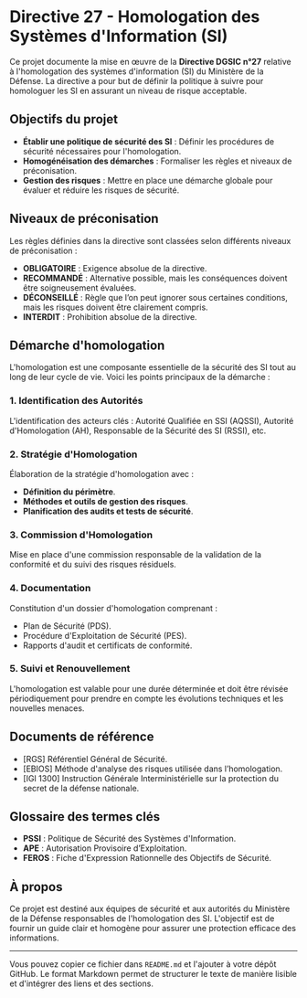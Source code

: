 # Directive 27 - Homologation des Systèmes d'Information (SI)

Ce projet documente la mise en œuvre de la **Directive DGSIC n°27** relative à l'homologation des systèmes d'information (SI) du Ministère de la Défense. La directive a pour but de définir la politique à suivre pour homologuer les SI en assurant un niveau de risque acceptable.

## Objectifs du projet
- **Établir une politique de sécurité des SI** : Définir les procédures de sécurité nécessaires pour l'homologation.
- **Homogénéisation des démarches** : Formaliser les règles et niveaux de préconisation.
- **Gestion des risques** : Mettre en place une démarche globale pour évaluer et réduire les risques de sécurité.

## Niveaux de préconisation
Les règles définies dans la directive sont classées selon différents niveaux de préconisation :
- **OBLIGATOIRE** : Exigence absolue de la directive.
- **RECOMMANDÉ** : Alternative possible, mais les conséquences doivent être soigneusement évaluées.
- **DÉCONSEILLÉ** : Règle que l’on peut ignorer sous certaines conditions, mais les risques doivent être clairement compris.
- **INTERDIT** : Prohibition absolue de la directive.

## Démarche d'homologation
L'homologation est une composante essentielle de la sécurité des SI tout au long de leur cycle de vie. Voici les points principaux de la démarche :

### 1. Identification des Autorités
L'identification des acteurs clés : Autorité Qualifiée en SSI (AQSSI), Autorité d'Homologation (AH), Responsable de la Sécurité des SI (RSSI), etc.

### 2. Stratégie d'Homologation
Élaboration de la stratégie d'homologation avec :
- **Définition du périmètre**.
- **Méthodes et outils de gestion des risques**.
- **Planification des audits et tests de sécurité**.

### 3. Commission d'Homologation
Mise en place d'une commission responsable de la validation de la conformité et du suivi des risques résiduels.

### 4. Documentation
Constitution d'un dossier d'homologation comprenant :
- Plan de Sécurité (PDS).
- Procédure d'Exploitation de Sécurité (PES).
- Rapports d'audit et certificats de conformité.

### 5. Suivi et Renouvellement
L'homologation est valable pour une durée déterminée et doit être révisée périodiquement pour prendre en compte les évolutions techniques et les nouvelles menaces.

## Documents de référence
- [RGS] Référentiel Général de Sécurité.
- [EBIOS] Méthode d'analyse des risques utilisée dans l’homologation.
- [IGI 1300] Instruction Générale Interministérielle sur la protection du secret de la défense nationale.

## Glossaire des termes clés
- **PSSI** : Politique de Sécurité des Systèmes d'Information.
- **APE** : Autorisation Provisoire d’Exploitation.
- **FEROS** : Fiche d'Expression Rationnelle des Objectifs de Sécurité.

## À propos
Ce projet est destiné aux équipes de sécurité et aux autorités du Ministère de la Défense responsables de l'homologation des SI. L'objectif est de fournir un guide clair et homogène pour assurer une protection efficace des informations.

---

Vous pouvez copier ce fichier dans `README.md` et l'ajouter à votre dépôt GitHub. Le format Markdown permet de structurer le texte de manière lisible et d'intégrer des liens et des sections.
